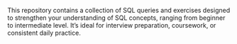 This repository contains a collection of SQL queries and exercises designed to strengthen your understanding of SQL concepts, ranging from beginner to intermediate level. It’s ideal for interview preparation, coursework, or consistent daily practice.
